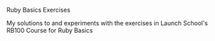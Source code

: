 Ruby Basics Exercises

My solutions to and experiments with the exercises in Launch School's RB100 Course for Ruby Basics